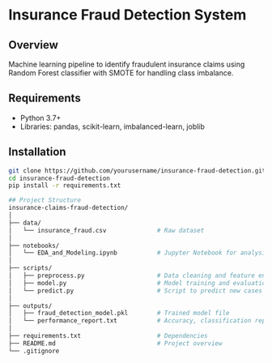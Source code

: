 # Insurance Fraud Detection System

## Overview
Machine learning pipeline to identify fraudulent insurance claims using Random Forest classifier with SMOTE for handling class imbalance.

## Requirements
- Python 3.7+
- Libraries: pandas, scikit-learn, imbalanced-learn, joblib

## Installation
```bash
git clone https://github.com/yourusername/insurance-fraud-detection.git
cd insurance-fraud-detection
pip install -r requirements.txt

## Project Structure
insurance-claims-fraud-detection/
│
├── data/
│   └── insurance_fraud.csv              # Raw dataset
│
├── notebooks/
│   └── EDA_and_Modeling.ipynb           # Jupyter Notebook for analysis and modeling
│
├── scripts/
│   ├── preprocess.py                    # Data cleaning and feature engineering
│   ├── model.py                         # Model training and evaluation
│   └── predict.py                       # Script to predict new cases
│
├── outputs/
│   ├── fraud_detection_model.pkl        # Trained model file
│   └── performance_report.txt           # Accuracy, classification report, etc.
│
├── requirements.txt                     # Dependencies
├── README.md                            # Project overview
└── .gitignore


